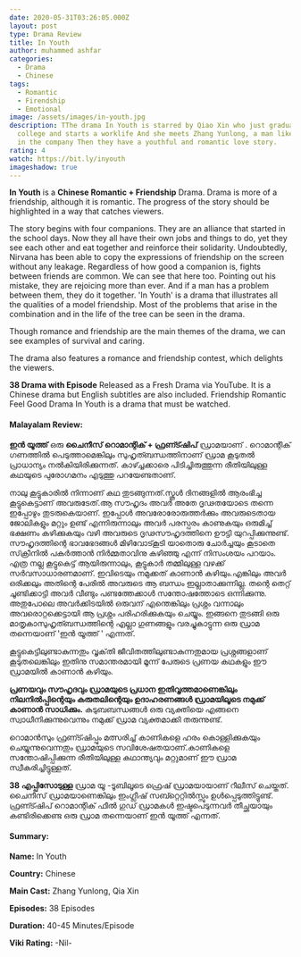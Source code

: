 ```yaml
---
date: 2020-05-31T03:26:05.000Z
layout: post
type: Drama Review
title: In Youth
author: muhammed ashfar
categories:
  - Drama
  - Chinese
tags:
  - Romantic
  - Firendship
  - Emotional
image: /assets/images/in-youth.jpg
description: TThe drama In Youth is starred by Qiao Xin who just graduates from
  college and starts a worklife And she meets Zhang Yunlong, a man like a god,
  in the company Then they have a youthful and romantic love story.
rating: 4
watch: https://bit.ly/inyouth
imageshadow: true
---
```

 **In Youth**  is a  **Chinese Romantic + Friendship**  Drama. Drama is more of a friendship, although it is romantic. The progress of the story should be highlighted in a way that catches viewers.

The story begins with four companions. They are an alliance that started in the school days. Now they all have their own jobs and things to do, yet they see each other and eat together and reinforce their solidarity. Undoubtedly, Nirvana has been able to copy the expressions of friendship on the screen without any leakage. Regardless of how good a companion is, fights between friends are common. We can see that here too. Pointing out his mistake, they are rejoicing more than ever. And if a man has a problem between them, they do it together. 'In Youth' is a drama that illustrates all the qualities of a model friendship. Most of the problems that arise in the combination and in the life of the tree can be seen in the drama.

Though romance and friendship are the main themes of the drama, we can see examples of survival and caring.

The drama also features a romance and friendship contest, which delights the viewers.

 **38 Drama with Episode**  Released as a Fresh Drama via YouTube. It is a Chinese drama but English subtitles are also included. Friendship Romantic Feel Good Drama In Youth is a drama that must be watched.

#### Malayalam Review:

**ഇൻ യൂത്ത്** ഒരു **ചൈനീസ് റൊമാന്റിക് + ഫ്രണ്ട്ഷിപ്** ഡ്രാമയാണ് . റൊമാന്റിക് ഗണത്തിൽ പെടുത്താമെങ്കിലും സുഹൃത്ബന്ധത്തിനാണ് ഡ്രാമ കൂടുതൽ പ്രാധാന്യം നൽകിയിരിക്കുന്നത്. കാഴ്ച്ചക്കാരെ പിടിച്ചിരുത്തുന്ന രീതിയിലുള്ള കഥയുടെ പുരോഗമനം എടുത്തു പറയേണ്ടതാണ്.

നാലു കൂട്ടുകാരിൽ നിന്നാണ് കഥ തുടങ്ങുന്നത്.സ്കൂൾ ദിനങ്ങളിൽ ആരംഭിച്ച കൂട്ടുകെട്ടാണ് അവരുടേത്.ആ സൗഹൃദം അവർ അതേ ദൃഢതയോടെ തന്നെ ഇപ്പോഴും തുടരുകെയാണ്. ഇപ്പോൾ അവരോരോരുത്തർക്കും അവരുടെതായ ജോലികളും മറ്റും ഉണ്ട് എന്നിരുന്നാലും അവർ പരസ്പരം കാണുകയും ഒരുമിച്ച് ഭക്ഷണം കഴിക്കുകയും വഴി അവരുടെ ദൃഢസൗഹൃദത്തിനെ ഊട്ടി യുറപ്പിക്കുന്നുണ്ട്. സൗഹൃദത്തിന്റെ ഭാവഭേദങ്ങൾ മിഴിവോട്കൂടി യാതൊരു ചോർച്ചയും കൂടാതെ സ്‌ക്രീനിൽ പകർത്താൻ നിർമ്മതാവിനു കഴിഞ്ഞു എന്ന് നിസംശയം പറയാം. എത്ര നല്ല കൂട്ടുകെട്ട് ആയിരുന്നാലും, കൂട്ടുകാർ തമ്മിലുള്ള വഴക്ക് സർവസാധാരണമാണ്. ഇവിടെയും നമുക്കത് കാണാൻ കഴിയും.എങ്കിലും അവർ ഒരിക്കലും അതിന്റെ പേരിൽ അവരുടെ ആ ബന്ധം ഇല്ലാതാക്കുന്നില്ല. തന്റെ തെറ്റ് ചൂണ്ടിക്കാട്ടി അവർ വീണ്ടും പണ്ടത്തേക്കാൾ സന്തോഷത്തോടെ ഒന്നിക്കുന്നു. അതുപോലെ അവർക്കിടയിൽ ഒരുവന് എന്തെങ്കിലും പ്രശ്നം വന്നാലും അവരൊറ്റക്കെട്ടായി ആ പ്രശ്നം പരിഹരിക്കുകയും ചെയ്യും. ഇങ്ങനെ തുടങ്ങി ഒരു മാതൃകാസുഹൃത്ബന്ധത്തിന്റെ എല്ലാ ഗുണങ്ങളും വരച്ചുകാട്ടുന്ന ഒരു ഡ്രാമ തന്നെയാണ് 'ഇൻ യൂത്ത് ' എന്നത്.

കൂട്ടുകെട്ടിലുണ്ടാകുന്നതും വൃക്‌തി ജീവിതത്തിലുണ്ടാകുന്നതുമായ പ്രശ്നങ്ങളാണ് കൂടുതലെങ്കിലും ഇതിനു സമാന്തരമായി മൂന്ന് പേരുടെ പ്രണയ കഥകളും ഈ ഡ്രാമയിൽ കാണാൻ കഴിയും.

**പ്രണയവും സൗഹൃദവും ഡ്രാമയുടെ പ്രധാന ഇതിവൃത്തമാണെങ്കിലും നിലനിൽപ്പിന്റെയും കരുതലിന്റെയും ഉദാഹരണങ്ങൾ ഡ്രാമയിലൂടെ നമുക്ക് കാണാൻ സാധിക്കും.** കുടുബബന്ധങ്ങൾ ഒരു വ്യക്തിയെ എങ്ങനെ സ്വാധീനിക്കുന്നുവെന്നും നമുക്ക് ഡ്രാമ വ്യക്തമാക്കി തരുന്നുണ്ട്.

റൊമാൻസും ഫ്രണ്ട്ഷിപ്പും മത്സരിച്ച് കാണികളെ ഹരം കൊള്ളിക്കുകയും ചെയ്യുന്നുവെന്നതും ഡ്രാമയുടെ സവിശേഷതയാണ്.കാണികളെ സന്തോഷിപ്പിക്കുന്ന രീതിയിലുള്ള കഥാന്ത്യവും മറ്റുമാണ് ഈ ഡ്രാമ സ്വീകരിച്ചിട്ടുള്ളത്.

**38 എപ്പിസോടുള്ള** ഡ്രാമ യൂ -ടൂബിലൂടെ ഫ്രെഷ് ഡ്രാമയായാണ് റീലീസ് ചെയ്തത്. ചൈനീസ് ഡ്രാമയാണെങ്കിലും ഇംഗ്ലീഷ് സബ്റ്റെറ്റിൽസ്സും ഉൾപ്പെടുത്തിട്ടുണ്ട്. ഫ്രണ്ട്ഷിപ് റൊമാന്റിക് ഫീൽ ഗുഡ് ഡ്രാമകൾ ഇഷ്ടപെടുന്നവർ തീച്ഛയായും കണ്ടിരിക്കെണ്ട ഒരു ഡ്രാമ തന്നെയാണ് ഇൻ യൂത്ത് എന്നത്.

#### Summary:

**Name:** In Youth

**Country:**  Chinese

**Main Cast:** Zhang Yunlong, Qia Xin

**Episodes:** 38 Episodes

**Duration:** 40-45 Minutes/Episode

**Viki Rating:** -Nil-